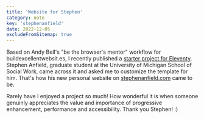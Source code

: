 ```yaml
---
title: 'Website for Stephen'
category: note
key: 'stephenanfield'
date: 2022-12-05
excludeFromSitemap: true
---
```


Based on Andy Bell's "be the browser's mentor" workflow for buildexcellentwebsit.es, I recently published a [starter project for Eleventy](https://github.com/madrilene/eleventy-excellent). Stephen Anfield, graduate student at the University of Michigan School of Social Work, came across it and asked me to customize the template for him. That's how his new personal website on [stephenanfield.com](https://stephenanfield.com/blog/hello-its-me/) came to be.

Rarely have I enjoyed a project so much! How wonderful it is when someone genuinly appreciates the value and importance of progressive enhancement, performance and accessibility.
Thank you Stephen! :)
